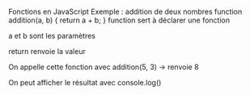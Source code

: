 
Fonctions en JavaScript
Exemple : addition de deux nombres
function addition(a, b) {
  return a + b;
}
function sert à déclarer une fonction

a et b sont les paramètres

return renvoie la valeur

On appelle cette fonction avec addition(5, 3) → renvoie 8

On peut afficher le résultat avec console.log()
